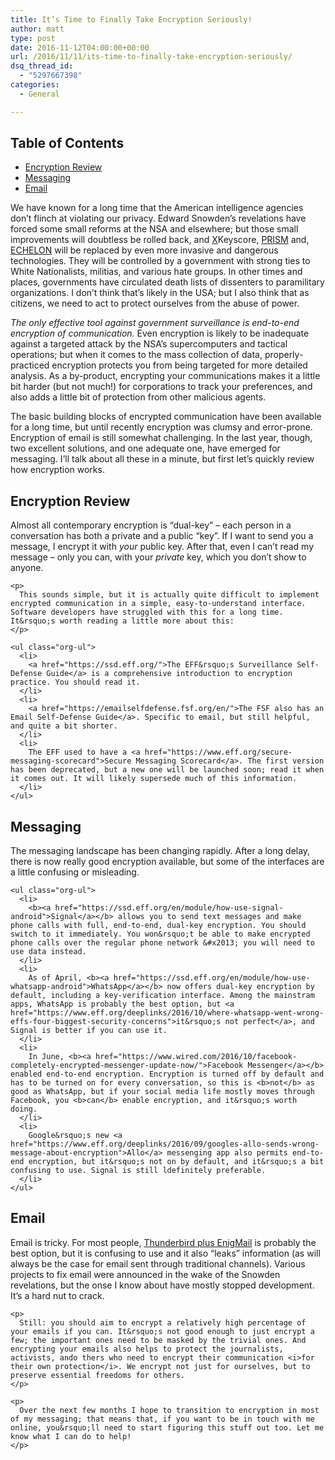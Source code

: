 ```yaml
---
title: It’s Time to Finally Take Encryption Seriously!
author: matt
type: post
date: 2016-11-12T04:00:00+00:00
url: /2016/11/11/its-time-to-finally-take-encryption-seriously/
dsq_thread_id:
  - "5297667398"
categories:
  - General

---
```

<nav id="table-of-contents"> 

## Table of Contents

<div id="text-table-of-contents">
  <ul>
    <li>
      <a href="#orgd215cc1">Encryption Review</a>
    </li>
    <li>
      <a href="#orgb192000">Messaging</a>
    </li>
    <li>
      <a href="#org25f12fd">Email</a>
    </li>
  </ul>
</div></nav> 

We have known for a long time that the American intelligence agencies don&rsquo;t flinch at violating our privacy. Edward Snowden&rsquo;s revelations have forced some small reforms at the NSA and elsewhere; but those small improvements will doubtless be rolled back, and [X][1]Keyscore, [PRISM][2] and, [ECHELON][3] will be replaced by even more invasive and dangerous technologies. They will be controlled by a government with strong ties to White Nationalists, militias, and various hate groups. In other times and places, governments have circulated death lists of dissenters to paramilitary organizations. I don&rsquo;t think that&rsquo;s likely in the USA; but I also think that as citizens, we need to act to protect ourselves from the abuse of power. 

_The only effective tool against government surveillance is end-to-end encryption of communication._ Even encryption is likely to be inadequate against a targeted attack by the NSA&rsquo;s supercomputers and tactical operations; but when it comes to the mass collection of data, properly-practiced encryption protects you from being targeted for more detailed analysis. As a by-product, encrypting your communications makes it a little bit harder (but not much!) for corporations to track your preferences, and also adds a little bit of protection from other malicious agents. 

The basic building blocks of encrypted communication have been available for a long time, but until recently encryption was clumsy and error-prone. Encryption of email is still somewhat challenging. In the last year, though, two excellent solutions, and one adequate one, have emerged for messaging. I&rsquo;ll talk about all these in a minute, but first let&rsquo;s quickly review how encryption works. 

<div id="outline-container-orgd215cc1" class="outline-2">
  <h2 id="orgd215cc1">
    Encryption Review
  </h2>
  
  <div class="outline-text-2" id="text-orgd215cc1">
    <p>
      Almost all contemporary encryption is &ldquo;dual-key&rdquo; &#x2013; each person in a conversation has both a private and a public &ldquo;key&rdquo;. If I want to send you a message, I encrypt it with <i>your</i> public key. After that, even I can&rsquo;t read my message &#x2013; only you can, with your <i>private</i> key, which you don&rsquo;t show to anyone.
    </p>
    
    <p>
      This sounds simple, but it is actually quite difficult to implement encrypted communication in a simple, easy-to-understand interface. Software developers have struggled with this for a long time. It&rsquo;s worth reading a little more about this:
    </p>
    
    <ul class="org-ul">
      <li>
        <a href="https://ssd.eff.org/">The EFF&rsquo;s Surveillance Self-Defense Guide</a> is a comprehensive introduction to encryption practice. You should read it.
      </li>
      <li>
        <a href="https://emailselfdefense.fsf.org/en/">The FSF also has an Email Self-Defense Guide</a>. Specific to email, but still helpful, and quite a bit shorter.
      </li>
      <li>
        The EFF used to have a <a href="https://www.eff.org/secure-messaging-scorecard">Secure Messaging Scorecard</a>. The first version has been deprecated, but a new one will be launched soon; read it when it comes out. It will likely supersede much of this information.
      </li>
    </ul>
  </div>
</div>

<div id="outline-container-orgb192000" class="outline-2">
  <h2 id="orgb192000">
    Messaging
  </h2>
  
  <div class="outline-text-2" id="text-orgb192000">
    <p>
      The messaging landscape has been changing rapidly. After a long delay, there is now really good encryption available, but some of the interfaces are a little confusing or misleading.
    </p>
    
    <ul class="org-ul">
      <li>
        <b><a href="https://ssd.eff.org/en/module/how-use-signal-android">Signal</a></b> allows you to send text messages and make phone calls with full, end-to-end, dual-key encryption. You should switch to it immediately. You won&rsquo;t be able to make encrypted phone calls over the regular phone network &#x2013; you will need to use data instead.
      </li>
      <li>
        As of April, <b><a href="https://ssd.eff.org/en/module/how-use-whatsapp-android">WhatsApp</a></b> now offers dual-key encryption by default, including a key-verification interface. Among the mainstram apps, WhatsApp is probably the best option, but <a href="https://www.eff.org/deeplinks/2016/10/where-whatsapp-went-wrong-effs-four-biggest-security-concerns">it&rsquo;s not perfect</a>, and Signal is better if you can use it.
      </li>
      <li>
        In June, <b><a href="https://www.wired.com/2016/10/facebook-completely-encrypted-messenger-update-now/">Facebook Messenger</a></b> enabled end-to-end encryption. Encryption is turned off by default and has to be turned on for every conversation, so this is <b>not</b> as good as WhatsApp, but if your social media life mostly moves through Facebook, you <b>can</b> enable encryption, and it&rsquo;s worth doing.
      </li>
      <li>
        Google&rsquo;s new <a href="https://www.eff.org/deeplinks/2016/09/googles-allo-sends-wrong-message-about-encryption">Allo</a> messenging app also permits end-to-end encryption, but it&rsquo;s not on by default, and it&rsquo;s a bit confusing to use. Signal is still ldefinitely preferable.
      </li>
    </ul>
  </div>
</div>

<div id="outline-container-org25f12fd" class="outline-2">
  <h2 id="org25f12fd">
    Email
  </h2>
  
  <div class="outline-text-2" id="text-org25f12fd">
    <p>
      Email is tricky. For most people, <a href="https://enigmail.wiki/Quick_start">Thunderbird plus EnigMail</a> is probably the best option, but it is confusing to use and it also &ldquo;leaks&rdquo; information (as will always be the case for email sent through traditional channels). Various projects to fix email were announced in the wake of the Snowden revelations, but the onse I know about have mostly stopped development. It&rsquo;s a hard nut to crack.
    </p>
    
    <p>
      Still: you should aim to encrypt a relatively high percentage of your emails if you can. It&rsquo;s not good enough to just encrypt a few; the important ones need to be masked by the trivial ones. And encrypting your emails also helps to protect the journalists, activists, ando thers who need to encrypt their communication <i>for their own protection</i>. We encrypt not just for ourselves, but to preserve essential freedoms for others.
    </p>
    
    <p>
      Over the next few months I hope to transition to encryption in most of my messaging; that means that, if you want to be in touch with me online, you&rsquo;ll need to start figuring this stuff out too. Let me know what I can do to help!
    </p>
  </div>
</div>

 [1]: https://en.wikipedia.org/wiki/XKeyscore
 [2]: https://en.wikipedia.org/wiki/PRISM_(surveillance_program)
 [3]: https://en.wikipedia.org/wiki/ECHELON